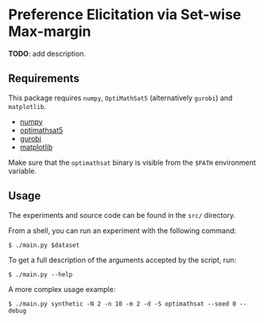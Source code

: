 Preference Elicitation via Set-wise Max-margin
==============================================

**TODO**: add description.

## Requirements

This package requires `numpy`, `OptiMathSat5` (alternatively `gurobi`) and `matplotlib`.

- [numpy](http://www.numpy.org/)
- [optimathsat5](http://optimathsat.disi.unitn.it/)
- [gurobi](http://www.gurobi.com/)
- [matplotlib](http://matplotlib.org/)

Make sure that the `optimathsat` binary is visible from the `$PATH` environment
variable.

## Usage

The experiments and source code can be found in the `src/` directory.

From a shell, you can run an experiment with the following command:
```
$ ./main.py $dataset
```
To get a full description of the arguments accepted by the script, run:
```
$ ./main.py --help
```
A more complex usage example:
```
$ ./main.py synthetic -N 2 -n 10 -m 2 -d -S optimathsat --seed 0 --debug
```

